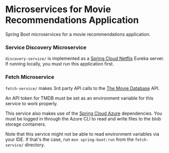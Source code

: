 # Microservices for Movie Recommendations Application  

Spring Boot microservices for a movie recommendations application.  

### Service Discovery Microservice  

`discovery-service/` is implemented as a [Spring Cloud Netflix](https://cloud.spring.io/spring-cloud-netflix/reference/html/) Eureka server. If running locally, you must run this application first.  

### Fetch Microservice
`fetch-service/` makes 3rd party API calls to the [The Movie Database](https://www.themoviedb.org/documentation/api?language=en-US) API.  

An API token for TMDB must be set as an environment variable for this service to work properly.  

This service also makes use of the [Spring Cloud Azure](https://learn.microsoft.com/en-us/azure/developer/java/spring-framework/developer-guide-overview) dependencies. You must be logged in through the Azure CLI to read and write files to the blob storage containers.  

Note that this service might not be able to read environment variables via your IDE. If that's the case, run `mvn spring-boot:run` from the `fetch-service/` directory.  
